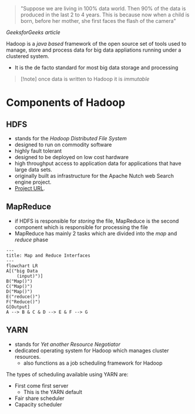 >"Suppose we are living in 100% data world. Then 90% of the data is produced in the last 2 to 4 years. This is because now when a child is born, before her mother, she first faces the flash of the camera"

*GeeksforGeeks article*

Hadoop is a *java based* framework of the open source set of tools used to manage, store and process data for big data appliations running under a clustered system. 

- It is the de facto standard for most big data storage and processing
>[!note] once data is written to Hadoop it is *immutable*


# Components of Hadoop

## HDFS
- stands for the *Hadoop Distributed File System*
- designed to run on commodity software
- highly fault tolerant
- designed to be deployed on low cost hardware
- high throughput access to application data for applications that have large data sets. 
- originally built as infrastructure for the Apache Nutch web Search engine project.
- [Project URL](https://hadoop.apache.org/hdfs/).

## MapReduce
- if HDFS is responsible for *storing* the file, MapReduce is the second component which is responsible for processing the file
- MapReduce has mainly 2 tasks which are divided into the *map* and *reduce* phase

```mermaid
---
title: Map and Reduce Interfaces
---
flowchart LR
A[("big Data
	(input)")]
B("Map()")
C("Map()")
D("Map()")
E("reduce()")
F("Reduce()")
G[Output]
A --> B & C & D --> E & F --> G
```

## YARN
- stands for *Yet another Resource Negotiator*
- dedicated operating system for Hadoop which manages cluster resources. 
	- also functions as a job scheduling framework for Hadoop

The types of scheduling available using YARN are:
- First come first server
	- This is the YARN default
- Fair share scheduler
- Capacity scheduler
